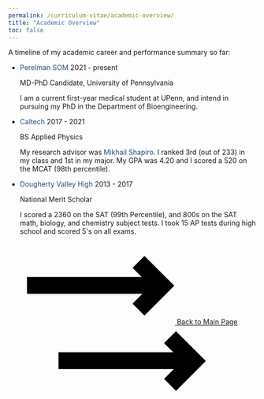 ```yaml
---
permalink: /curriculum-vitae/academic-overview/
title: "Academic Overview"
toc: false
---
```


A timeline of my academic career and performance summary so far:

<link href='https://fonts.googleapis.com/css?family=Open+Sans:400,300,300italic,400italic,600,600italic,700,700italic' rel='stylesheet' type='text/css'>
  
<!-- The Timeline -->

<ul class="timeline">
	<!-- Item 1 -->
	<li>
		<div class="direction-r">
			<div class="flag-wrapper">
				<span class="flag"><a href="https://www.med.upenn.edu/mstp/" style="text-decoration: none;color: rgb(31,78,121)">Perelman SOM</a></span>
				<span class="time-wrapper"><span class="time">2021 - present</span></span>
			</div>
			<div class="desc">
				<p>MD-PhD Candidate, University of Pennsylvania</p>
				<p>I am a current first-year medical student at UPenn, and intend in pursuing my PhD in the Department of Bioengineering.</p>
			</div>
		</div>
	</li>
	<!-- Item 2 -->
	<li>
		<div class="direction-l">
			<div class="flag-wrapper">
				<span class="flag"><a href="https://www.caltech.edu/" style="text-decoration: none;color: rgb(31, 78, 121)">Caltech</a></span>
				<span class="time-wrapper"><span class="time">2017 - 2021</span></span>
			</div>
			<div class="desc">
				<p>BS Applied Physics</p>
				<p>My research advisor was <a href="https://cce.caltech.edu/people/mikhail-g-shapiro" style="text-decoration: none; color: rgb(31, 78, 121)">Mikhail Shapiro</a>. I ranked 3rd (out of 233) in my class and 1st in my major. My GPA was 4.20 and I scored a 520 on the MCAT (98th percentile).</p>
			</div>
		</div>
	</li>
	<!-- Item 3 -->
	<li>
		<div class="direction-r">
			<div class="flag-wrapper">
				<span class="flag"><a href="https://www.dvhigh.net/" style="text-decoration: none;color: rgb(31, 78, 121)">Dougherty Valley High</a></span>
				<span class="time-wrapper"><span class="time">2013 - 2017</span></span>
			</div>
			<div class="desc">
				<p>National Merit Scholar</p>
				<p>I scored a 2360 on the SAT (99th Percentile), and 800s on the SAT math, biology, and chemistry subject tests. I took 15 AP tests during high school and scored 5's on all exams.</p>
			</div>
		</div>
	</li>
</ul>  

<br>

<center><div id="button">
<a href="/curriculum-vitae/">
    <svg class="icon-arrow before">
        <use xlink:href="#arrow"></use>
    </svg>
    <span class="label">Back to Main Page</span>
    <svg class="icon-arrow after">
        <use xlink:href="#arrow"></use>
    </svg>
</a>
</div></center>

<svg style="display: none;">
  <defs>
    <symbol id="arrow" viewBox="0 0 35 15">
      <title>Arrow</title>
      <path d="M27.172 5L25 2.828 27.828 0 34.9 7.071l-7.07 7.071L25 11.314 27.314 9H0V5h27.172z "/>
    </symbol>
  </defs>
</svg>